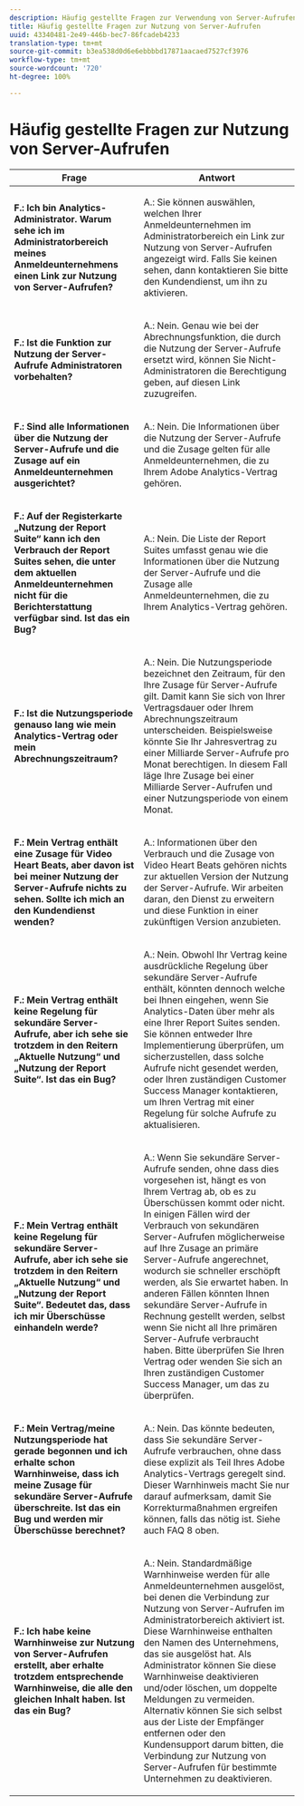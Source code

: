 ```yaml
---
description: Häufig gestellte Fragen zur Verwendung von Server-Aufrufen in Adobe Analytics
title: Häufig gestellte Fragen zur Nutzung von Server-Aufrufen
uuid: 43340481-2e49-446b-bec7-86fcadeb4233
translation-type: tm+mt
source-git-commit: b3ea538d0d6e6ebbbbd17871aacaed7527cf3976
workflow-type: tm+mt
source-wordcount: '720'
ht-degree: 100%

---
```



# Häufig gestellte Fragen zur Nutzung von Server-Aufrufen

<table id="table_10384E2010B849708AE9462BB2B43438"> 
 <thead> 
  <tr> 
   <th colname="col1" class="entry"> Frage </th> 
   <th colname="col2" class="entry"> Antwort </th> 
  </tr> 
 </thead>
 <tbody> 
  <tr> 
   <td colname="col1"> <p><b>F.: Ich bin Analytics-Administrator. Warum sehe ich im Administratorbereich meines Anmeldeunternehmens einen Link zur Nutzung von Server-Aufrufen?</b> </p> </td> 
   <td colname="col2"> <p>A.: Sie können auswählen, welchen Ihrer Anmeldeunternehmen im Administratorbereich ein Link zur Nutzung von Server-Aufrufen angezeigt wird. Falls Sie keinen sehen, dann kontaktieren Sie bitte den Kundendienst, um ihn zu aktivieren. </p> </td> 
  </tr> 
  <tr> 
   <td colname="col1"> <p><b>F.: Ist die Funktion zur Nutzung der Server-Aufrufe Administratoren vorbehalten? </b> </p> </td> 
   <td colname="col2"> <p>A.: Nein. Genau wie bei der Abrechnungsfunktion, die durch die Nutzung der Server-Aufrufe ersetzt wird, können Sie Nicht-Administratoren die Berechtigung geben, auf diesen Link zuzugreifen. </p> </td> 
  </tr> 
  <tr> 
   <td colname="col1"> <p><b>F.: Sind alle Informationen über die Nutzung der Server-Aufrufe und die Zusage auf ein Anmeldeunternehmen ausgerichtet?</b> </p> </td> 
   <td colname="col2"> <p>A.: Nein. Die Informationen über die Nutzung der Server-Aufrufe und die Zusage gelten für alle Anmeldeunternehmen, die zu Ihrem Adobe Analytics-Vertrag gehören. </p> </td> 
  </tr> 
  <tr> 
   <td colname="col1"> <p><b>F.: Auf der Registerkarte „Nutzung der Report Suite“ kann ich den Verbrauch der Report Suites sehen, die unter dem aktuellen Anmeldeunternehmen nicht für die Berichterstattung verfügbar sind. Ist das ein Bug? </b> </p> </td> 
   <td colname="col2"> <p>A.: Nein. Die Liste der Report Suites umfasst genau wie die Informationen über die Nutzung der Server-Aufrufe und die Zusage alle Anmeldeunternehmen, die zu Ihrem Analytics-Vertrag gehören. </p> </td> 
  </tr> 
  <tr> 
   <td colname="col1"> <p><b>F.: Ist die Nutzungsperiode genauso lang wie mein Analytics-Vertrag oder mein Abrechnungszeitraum?</b> </p> </td> 
   <td colname="col2"> <p>A.: Nein. Die Nutzungsperiode bezeichnet den Zeitraum, für den Ihre Zusage für Server-Aufrufe gilt. Damit kann Sie sich von Ihrer Vertragsdauer oder Ihrem Abrechnungszeitraum unterscheiden. Beispielsweise könnte Sie Ihr Jahresvertrag zu einer Milliarde Server-Aufrufe pro Monat berechtigen. In diesem Fall läge Ihre Zusage bei einer Milliarde Server-Aufrufen und einer Nutzungsperiode von einem Monat. </p> </td> 
  </tr> 
  <tr> 
   <td colname="col1"> <p><b>F.: Mein Vertrag enthält eine Zusage für Video Heart Beats, aber davon ist bei meiner Nutzung der Server-Aufrufe nichts zu sehen. Sollte ich mich an den Kundendienst wenden?</b> </p> </td> 
   <td colname="col2"> <p>A.: Informationen über den Verbrauch und die Zusage von Video Heart Beats gehören nichts zur aktuellen Version der Nutzung der Server-Aufrufe. Wir arbeiten daran, den Dienst zu erweitern und diese Funktion in einer zukünftigen Version anzubieten. </p> </td> 
  </tr> 
  <tr> 
   <td colname="col1"> <p><b>F.: Mein Vertrag enthält keine Regelung für sekundäre Server-Aufrufe, aber ich sehe sie trotzdem in den Reitern „Aktuelle Nutzung“ und „Nutzung der Report Suite“. Ist das ein Bug?</b> </p> </td> 
   <td colname="col2"> <p>A.: Nein. Obwohl Ihr Vertrag keine ausdrückliche Regelung über sekundäre Server-Aufrufe enthält, könnten dennoch welche bei Ihnen eingehen, wenn Sie Analytics-Daten über mehr als eine Ihrer Report Suites senden. Sie können entweder Ihre Implementierung überprüfen, um sicherzustellen, dass solche Aufrufe nicht gesendet werden, oder Ihren zuständigen Customer Success Manager kontaktieren, um Ihren Vertrag mit einer Regelung für solche Aufrufe zu aktualisieren. </p> </td> 
  </tr> 
  <tr> 
   <td colname="col1"> <p><b>F.: Mein Vertrag enthält keine Regelung für sekundäre Server-Aufrufe, aber ich sehe sie trotzdem in den Reitern „Aktuelle Nutzung“ und „Nutzung der Report Suite“. Bedeutet das, dass ich mir Überschüsse einhandeln werde?</b> </p> </td> 
   <td colname="col2"> <p>A.: Wenn Sie sekundäre Server-Aufrufe senden, ohne dass dies vorgesehen ist, hängt es von Ihrem Vertrag ab, ob es zu Überschüssen kommt oder nicht. In einigen Fällen wird der Verbrauch von sekundären Server-Aufrufen möglicherweise auf Ihre Zusage an primäre Server-Aufrufe angerechnet, wodurch sie schneller erschöpft werden, als Sie erwartet haben. In anderen Fällen könnten Ihnen sekundäre Server-Aufrufe in Rechnung gestellt werden, selbst wenn Sie nicht all Ihre primären Server-Aufrufe verbraucht haben. Bitte überprüfen Sie Ihren Vertrag oder wenden Sie sich an Ihren zuständigen Customer Success Manager, um das zu überprüfen. </p> </td> 
  </tr> 
  <tr> 
   <td colname="col1"> <p><b>F.: Mein Vertrag/meine Nutzungsperiode hat gerade begonnen und ich erhalte schon Warnhinweise, dass ich meine Zusage für sekundäre Server-Aufrufe überschreite. Ist das ein Bug und werden mir Überschüsse berechnet? </b> </p> </td> 
   <td colname="col2"> <p>A.: Nein. Das könnte bedeuten, dass Sie sekundäre Server-Aufrufe verbrauchen, ohne dass diese explizit als Teil Ihres Adobe Analytics-Vertrags geregelt sind. Dieser Warnhinweis macht Sie nur darauf aufmerksam, damit Sie Korrekturmaßnahmen ergreifen können, falls das nötig ist. Siehe auch FAQ 8 oben. </p> </td> 
  </tr> 
  <tr> 
   <td colname="col1"> <p><b>F.: Ich habe keine Warnhinweise zur Nutzung von Server-Aufrufen erstellt, aber erhalte trotzdem entsprechende Warnhinweise, die alle den gleichen Inhalt haben. Ist das ein Bug? </b> </p> </td> 
   <td colname="col2"> <p>A.: Nein. Standardmäßige Warnhinweise werden für alle Anmeldeunternehmen ausgelöst, bei denen die Verbindung zur Nutzung von Server-Aufrufen im Administratorbereich aktiviert ist. Diese Warnhinweise enthalten den Namen des Unternehmens, das sie ausgelöst hat. Als Administrator können Sie diese Warnhinweise deaktivieren und/oder löschen, um doppelte Meldungen zu vermeiden. Alternativ können Sie sich selbst aus der Liste der Empfänger entfernen oder den Kundensupport darum bitten, die Verbindung zur Nutzung von Server-Aufrufen für bestimmte Unternehmen zu deaktivieren. </p> </td> 
  </tr> 
 </tbody> 
</table>
